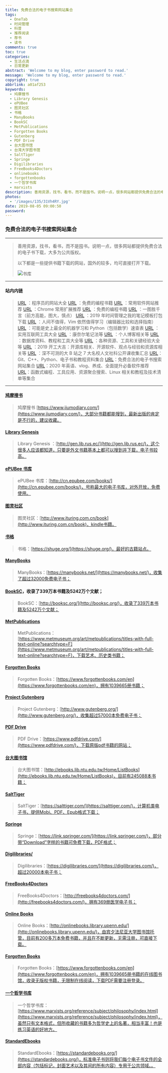 ```yaml
---
title: 免费合法的电子书搜索网站集合
tags:
  - OneTab
  - 时间管理
  - 科普
  - 推荐阅读
  - 荐书
  - 读书
comments: true
toc: true
categories:
  - 生活点滴
  - 日常更新
abstract: 'Welcome to my blog, enter password to read.'
message: 'Welcome to my blog, enter password to read.'
copyright: true
abbrlink: a01af253
keywords:
  - 鸠摩搜书
  - Library Genesis
  - ePUBee
  - 图灵社区
  - 书格
  - ManyBooks
  - BookSC
  - MetPublications
  - Forgotten Books
  - Gutenberg
  - PDF Drive
  - 台大图书馆
  - 台湾大学图书馆
  - SaltTiger
  - Springe
  - Digilibraries
  - FreeBooks4Doctors
  - onlinebooks
  - forgottenbooks
  - 一个哲学书库
  - marxists
description: 善用资源，找书，看书，而不是囤书。说明一点，很多网站都提供免费合法的电子书下载，大多为公共版权。以下都是一些提供书籍下载的网站，国外的较多，均可直接打开下载。
photos:
  - '/images/135/31Vh4RY.jpg'
date: 2019-08-05 09:00:50
password:
---
```

<script type="text/javascript" src="/js/src/bai.js"></script>

### 免费合法的电子书搜索网站集合
---

> 善用资源，找书，看书，而不是囤书。说明一点，很多网站都提供免费合法的电子书下载，大多为公共版权。
>
> 以下都是一些提供书籍下载的网站，国外的较多，均可直接打开下载。
>
> ![书库](/images/135/YRG5RbQ.png)

---
#### 站内内链
> [URL](/archives/4f25f01c.html) ：程序员的网站大全
> [URL](/archives/5cc771ed.html) ：免费的编程书籍
> [URL](/archives/6f958ce8.html) ：常用软件网站推荐
> [URL](/archives/d8d6241.html) ：Chrome 常用扩展推荐
> [URL](/archives/5cc771ed.html) ：免费的编程书籍
> [URL](/archives/ba320aa2.html) ：一图胜千言（前方高能，图大，慎点）
> [URL](/archives/15582198.html) ：2019 年时间管理之我的笔记模板打包下载
> [URL](/archives/a7a1df11.html) ：人间不值得，Vim 依然值得学习（编辑器比较和选择指南）
> [URL](/archives/5bf43b3d.html) ：可能是史上最全的机器学习和 Python（包括数学）速查表
> [URL](/archives/ecc73a73.html) ：实用互联网工具大全
> [URL](/archives/9e708c90.html) ：康奈尔笔记法等
> [URL](/archives/4875a258.html) ：个人博客相关等
> [URL](/archives/509e5638.html) ：数据库资料、教程和工具大全等
> [URL](/archives/278fb2c3.html) ：各种资源、工具和关键经验大全等
> [URL](/archives/95dd51c2.html) ：2019 开工大吉：开源库相关、开源软件、观点与经验和资源库相关等
> [URL](/archives/fc12363.html) ：深不可测的大 B 站之 7 大名校人文社科公开课收集汇总
> [URL](/archives/466f229b.html)：Git、C++、Python、电子书和教程资料集合
> [URL](/archives/a01af253.html)：免费合法的电子书搜索网站集合
> [URL](/archives/ae7b451b.html)：2020 年英语、vlog、养成、全面提升必备软件推荐
> [URL](/archives/efb3067c.html)：函数式编程、工具应用、资源聚合搜索、Linux 相关和教程及技术清单等集合
---

#### [鸠摩搜书](https://www.jiumodiary.com/)
> 鸠摩搜书 [https://www.jiumodiary.com/](https://www.jiumodiary.com/)，大部分书籍都能搜到，最新出版的肯定是不行的，建议收藏。

#### [Library Genesis](http://gen.lib.rus.ec/)
> Library Genesis ：[http://gen.lib.rus.ec/](http://gen.lib.rus.ec/)，这个很多人应该都知道，只要是外文书籍基本上都可以搜到并下载，电子书较高。

#### [ePUBee 书库](http://cn.epubee.com/books/)
> ePUBee 书库：[http://cn.epubee.com/books/](http://cn.epubee.com/books/)，号称最大的电子书库，对外开放，免费使用。

#### [图灵社区](http://www.ituring.com.cn/book)
> 图灵社区：[http://www.ituring.com.cn/book](http://www.ituring.com.cn/book)，kindle书籍。

#### [书格](https://shuge.org/)
> 书格：[https://shuge.org/](https://shuge.org/)，最好的古籍站点。

#### [ManyBooks](https://manybooks.net/)
> ManyBooks：[https://manybooks.net/](https://manybooks.net/)，收集了超过32000免费电子书；

#### [BookSC](http://booksc.org/)，收录了339万本书籍及5242万个文献；
> BookSC：[http://booksc.org/](http://booksc.org/)，收录了339万本书籍及5242万个文献；

#### [MetPublications](https://www.metmuseum.org/art/metpublications/titles-with-full-text-online?searchtype=F)
> MetPublications：[https://www.metmuseum.org/art/metpublications/titles-with-full-text-online?searchtype=F](https://www.metmuseum.org/art/metpublications/titles-with-full-text-online?searchtype=F)，下载艺术、历史类书籍；

#### [Forgotten Books](https://www.forgottenbooks.com/en)
> Forgotten Books：[https://www.forgottenbooks.com/en](https://www.forgottenbooks.com/en)，拥有1039665册书籍；

#### [Project Gutenberg](http://www.gutenberg.org/)
> Project Gutenberg：[http://www.gutenberg.org/](http://www.gutenberg.org/)，收集超过57000本免费电子书；

#### [PDF Drive](https://www.pdfdrive.com/)
> PDF Drive：[https://www.pdfdrive.com/](https://www.pdfdrive.com/)，下载原版pdf书籍的网站；

#### [台大图书馆](http://ebooks.lib.ntu.edu.tw/Home/ListBooks)
> 台大图书馆：[http://ebooks.lib.ntu.edu.tw/Home/ListBooks](http://ebooks.lib.ntu.edu.tw/Home/ListBooks)，目前有245088本书籍；

#### [SaltTiger](https://salttiger.com/)
> SaltTiger：[https://salttiger.com/](https://salttiger.com/)，计算机类电子书，提供Mobi、PDF、Epub格式下载；

#### [Springe](https://link.springer.com/)
> Springe：[https://link.springer.com/](https://link.springer.com/)，部分带“Download”字样的书籍可免费下载，PDF格式；

#### [Digilibraries/](https://digilibraries.com/)
> Digilibraries：[https://digilibraries.com/](https://digilibraries.com/)，超过20000本电子书；

#### [FreeBooks4Doctors](http://freebooks4doctors.com/)
> FreeBooks4Doctors：[http://freebooks4doctors.com/](http://freebooks4doctors.com/)，拥有369册医学电子书；

#### [Online Books](http://onlinebooks.library.upenn.edu/)
> Online Books：[http://onlinebooks.library.upenn.edu/](http://onlinebooks.library.upenn.edu/)，由宾夕法尼亚大学图书馆托管，目前有200多万本免费书籍，并且在不断更新，无需注册，可直接下载。 ​

#### [Forgotten Books](https://www.forgottenbooks.com/en)
> Forgotten Books：[https://www.forgottenbooks.com/en](https://www.forgottenbooks.com/en)，拥有1039665册书籍的在线图书馆，收录无版权书籍，无限制在线阅读，下载PDF需要注册登录。 ​

#### [一个哲学书库](https://www.marxists.org/reference/subject/philosophy/index.html)
> 一个哲学书库：[https://www.marxists.org/reference/subject/philosophy/index.html](https://www.marxists.org/reference/subject/philosophy/index.html)，虽然只有文本格式，但所收藏的书籍多为哲学史上的名著，相当丰富！也是练习英语的好地方。

#### [StandardEbooks](https://standardebooks.org/)
> StandardEbooks：[https://standardebooks.org/](https://standardebooks.org/)，标准电子书则将我们每个电子书文件的全部内容（包括标记，封面艺术以及其间的所有内容）专用于公共领域。。
